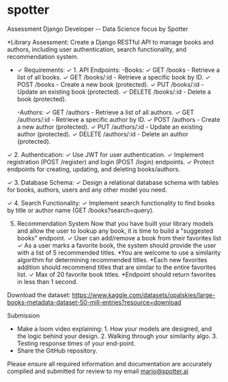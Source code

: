 # spotter
Assessment Django Developer -- Data Science focus by Spotter

*Library Assessment:
Create a Django RESTful API to manage books and authors, including user authentication, search functionality, and recommendation system.

* ✓ Requirements:
✓ 1. API Endpoints:
    -Books:
        ✓  GET /books - Retrieve a list of all books.
        ✓  GET /books/:id - Retrieve a specific book by ID.
        ✓  POST /books - Create a new book (protected).
        ✓  PUT /books/:id - Update an existing book (protected).
        ✓  DELETE /books/:id - Delete a book (protected).

    -Authors:
        ✓ GET /authors - Retrieve a list of all authors.
        ✓ GET /authors/:id - Retrieve a specific author by ID.
        ✓ POST /authors - Create a new author (protected).
        ✓ PUT /authors/:id - Update an existing author (protected).
        ✓ DELETE /authors/:id - Delete an author (protected).

✓ 2. Authentication:
    ✓ Use JWT for user authentication.
    ✓ Implement registration (POST /register) and login (POST /login) endpoints.
    ✓ Protect endpoints for creating, updating, and deleting books/authors.


✓ 3. Database Schema:
	✓ Design a relational database schema with tables for books,        authors, users and any other model you need.

✓ 4. Search Functionality:
	✓ Implement search functionality to find books by title or author name (GET /books?search=query).

5. Recommendation System
Now that you have built your library models and allow the user to lookup any book, it is time to build a "suggested books" endpoint.
	✓ User can add/remove a book from their favorites list
    ✓ As a user marks a favorite book, the system should provide the user with a list of 5 recommended titles.
    *You are welcome to use a similarity algorithm for determining recommended titles.
    *Each new favorites addition should recommend titles that are similar to the entire favorites list.
    ✓ Max of 20 favorite book titles.
    *Endpoint should return favorites in less than 1 second.


Download the dataset: https://www.kaggle.com/datasets/opalskies/large-books-metadata-dataset-50-mill-entries?resource=download



Submission
- Make a loom video explaining:
       1. How your models are designed, and the logic behind your design.
       2. Walking through your similarity algo.
       3. Testing response times of your end-point.
- Share the GitHub repository.










Please ensure all required information and documentation are accurately compiled and submitted for review to my email mario@spotter.ai








